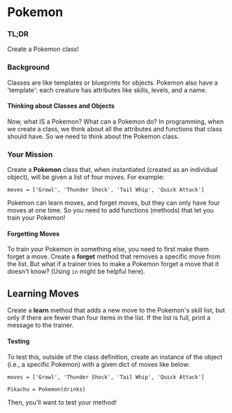 # Pokemon

### TL;DR

Create a Pokemon class!

### Background
Classes are like templates or blueprints for objects. Pokemon also have a 'template': each creature has attributes like skills, levels, and a name.

#### Thinking about Classes and Objects

Now, what IS a Pokemon? What can a Pokemon do? In programming, when we create a class, we think about all the attributes and functions that class should have. So we need to think about the Pokemon class.

### Your Mission

Create a **Pokemon** class that, when instantiated (created as an individual object), will be given a list of four moves. For example:

```
moves = ['Growl', 'Thunder Shock', 'Tail Whip', 'Quick Attack']
```
Pokemon can learn moves, and forget moves, but they can only have four moves at one time. So you need to add functions (methods) that let you train your Pokemon!

#### Forgetting Moves
To train your Pokemon in something else, you need to first make them forget a move. Create a **forget** method that removes a specific move from the list. But what if a trainer tries to make a Pokemon forget a move that it doesn't know? (Using `in` might be helpful here).

## Learning Moves
Create a **learn** method that adds a new move to the Pokemon's skill list, but only if there are fewer than four items in the list. If the list is full, print a message to the trainer.

#### Testing

To test this, outside of the class definition, create an instance of the object (i.e., a specific Pokemon) with a given dict of moves like below:

```
moves = ['Growl', 'Thunder Shock', 'Tail Whip', 'Quick Attack']

Pikachu = Pokemon(drinks)
```

Then, you'll want to test your method!
